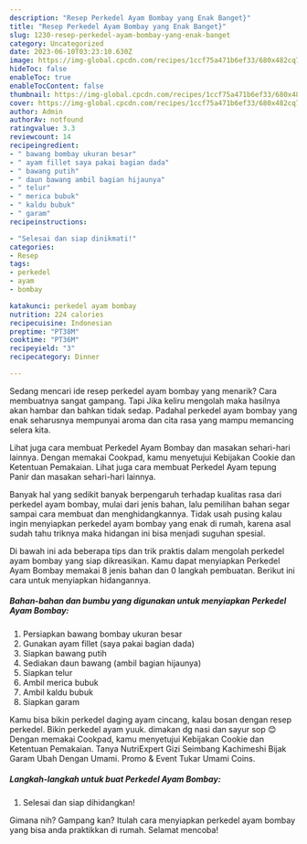 ```yaml
---
description: "Resep Perkedel Ayam Bombay yang Enak Banget}"
title: "Resep Perkedel Ayam Bombay yang Enak Banget}"
slug: 1230-resep-perkedel-ayam-bombay-yang-enak-banget
category: Uncategorized
date: 2023-06-10T03:23:10.630Z
image: https://img-global.cpcdn.com/recipes/1ccf75a471b6ef33/680x482cq70/perkedel-ayam-bombay-foto-resep-utama.jpg
hideToc: false
enableToc: true
enableTocContent: false
thumbnail: https://img-global.cpcdn.com/recipes/1ccf75a471b6ef33/680x482cq70/perkedel-ayam-bombay-foto-resep-utama.jpg
cover: https://img-global.cpcdn.com/recipes/1ccf75a471b6ef33/680x482cq70/perkedel-ayam-bombay-foto-resep-utama.jpg
author: Admin
authorAv: notfound
ratingvalue: 3.3
reviewcount: 14
recipeingredient:
- " bawang bombay ukuran besar"
- " ayam fillet saya pakai bagian dada"
- " bawang putih"
- " daun bawang ambil bagian hijaunya"
- " telur"
- " merica bubuk"
- " kaldu bubuk"
- " garam"
recipeinstructions:

- "Selesai dan siap dinikmati!"
categories:
- Resep
tags:
- perkedel
- ayam
- bombay

katakunci: perkedel ayam bombay 
nutrition: 224 calories
recipecuisine: Indonesian
preptime: "PT38M"
cooktime: "PT36M"
recipeyield: "3"
recipecategory: Dinner

---
```



Sedang mencari ide resep perkedel ayam bombay yang menarik? Cara membuatnya sangat gampang. Tapi Jika keliru mengolah maka hasilnya akan hambar dan bahkan tidak sedap. Padahal perkedel ayam bombay yang enak seharusnya mempunyai aroma dan cita rasa yang mampu memancing selera kita.


Lihat juga cara membuat Perkedel Ayam Bombay dan masakan sehari-hari lainnya. Dengan memakai Cookpad, kamu menyetujui Kebijakan Cookie dan Ketentuan Pemakaian. Lihat juga cara membuat Perkedel Ayam tepung Panir dan masakan sehari-hari lainnya.

Banyak hal yang sedikit banyak berpengaruh terhadap kualitas rasa dari perkedel ayam bombay, mulai dari jenis bahan, lalu pemilihan bahan segar sampai cara membuat dan menghidangkannya. Tidak usah pusing kalau ingin menyiapkan perkedel ayam bombay yang enak di rumah, karena asal sudah tahu triknya maka hidangan ini bisa menjadi suguhan spesial.


Di bawah ini ada beberapa tips dan trik praktis dalam mengolah perkedel ayam bombay yang siap dikreasikan. Kamu dapat menyiapkan Perkedel Ayam Bombay memakai 8 jenis bahan dan 0 langkah pembuatan. Berikut ini cara untuk menyiapkan hidangannya.

<!--inarticleads1-->

##### Bahan-bahan dan bumbu yang digunakan untuk menyiapkan Perkedel Ayam Bombay:

1. Persiapkan  bawang bombay ukuran besar
1. Gunakan  ayam fillet (saya pakai bagian dada)
1. Siapkan  bawang putih
1. Sediakan  daun bawang (ambil bagian hijaunya)
1. Siapkan  telur
1. Ambil  merica bubuk
1. Ambil  kaldu bubuk
1. Siapkan  garam


Kamu bisa bikin perkedel daging ayam cincang, kalau bosan dengan resep perkedel. Bikin perkedel ayam yuuk. dimakan dg nasi dan sayur sop 😊 Dengan memakai Cookpad, kamu menyetujui Kebijakan Cookie dan Ketentuan Pemakaian. Tanya NutriExpert Gizi Seimbang Kachimeshi Bijak Garam Ubah Dengan Umami. Promo &amp; Event Tukar Umami Coins. 

<!--inarticleads2-->

##### Langkah-langkah untuk buat Perkedel Ayam Bombay:


1. Selesai dan siap dihidangkan!



Gimana nih? Gampang kan? Itulah cara menyiapkan perkedel ayam bombay yang bisa anda praktikkan di rumah. Selamat mencoba!
